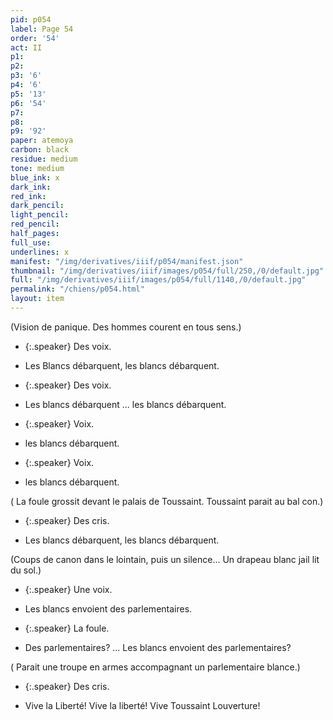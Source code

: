 ```yaml
---
pid: p054
label: Page 54
order: '54'
act: II
p1: 
p2: 
p3: '6'
p4: '6'
p5: '13'
p6: '54'
p7: 
p8: 
p9: '92'
paper: atemoya
carbon: black
residue: medium
tone: medium
blue_ink: x
dark_ink: 
red_ink: 
dark_pencil: 
light_pencil: 
red_pencil: 
half_pages: 
full_use: 
underlines: x
manifest: "/img/derivatives/iiif/p054/manifest.json"
thumbnail: "/img/derivatives/iiif/images/p054/full/250,/0/default.jpg"
full: "/img/derivatives/iiif/images/p054/full/1140,/0/default.jpg"
permalink: "/chiens/p054.html"
layout: item
---
```




<span class="add blue-ink inline">(</span>Vision de panique. Des hommes courent en tous sens.<span class="add blue-ink inline">)</span>



- {:.speaker} Des voix.

- Les Blancs débarquent, les blancs débarquent.


- {:.speaker} Des voix.

- Les blancs débarquent ... les blancs débarquent.


- {:.speaker} Voix.

- les blancs débarquent.


- {:.speaker} Voix.

- les blancs débarquent.


( La foule grossit devant le palais de Toussaint. Toussaint parait au bal con.)



- {:.speaker} Des cris.

- Les blancs débarquent, les blancs débarquent.


(Coups de canon dans le lointain, puis un silence... Un drapeau blanc jail lit du sol.)



- {:.speaker} Une voix.

- Les blancs envoient des <span class="add blue-ink inline">p</span>arlementaires.


- {:.speaker} La foule.

- Des parlementaires? ... Les blancs envoient des parlementaires?


( Parait une troupe en armes accompagnant un parlementaire blanc<span class="delete">e</span>.)



- {:.speaker} Des cris.

- Vive la Liberté! Vive la liberté! Vive Toussaint Louverture!



